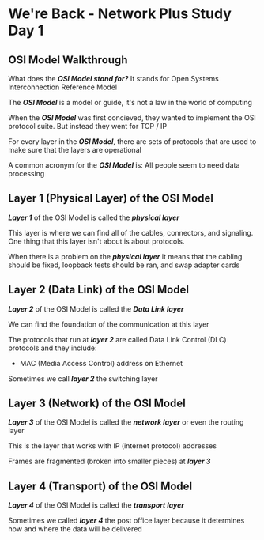 # We're Back - Network Plus Study Day 1

## OSI Model Walkthrough

What does the ***OSI Model stand for?*** It stands for Open Systems Interconnection Reference Model

The ***OSI Model*** is a model or guide, it's not a law in the world of computing

When the ***OSI Model*** was first concieved, they wanted to implement the OSI protocol suite. But instead they went for TCP / IP

For every layer in the ***OSI Model***, there are sets of protocols that are used to make sure that the layers are operational

A common acronym for the ***OSI Model*** is: All people seem to need data processing 

## Layer 1 (Physical Layer) of the OSI Model

***Layer 1*** of the OSI Model is called the ***physical layer***

This layer is where we can find all of the cables, connectors, and signaling. One thing that this layer isn't about is about protocols. 

When there is a problem on the ***physical layer*** it means that the cabling should be fixed, loopback tests should be ran, and swap adapter cards

## Layer 2 (Data Link) of the OSI Model

***Layer 2*** of the OSI Model is called the ***Data Link layer***

We can find the foundation of the communication at this layer

The protocols that run at ***layer 2*** are called Data Link Control (DLC) protocols and they include:

- MAC (Media Access Control) address on Ethernet

Sometimes we call ***layer 2*** the switching layer

## Layer 3 (Network) of the OSI Model

***Layer 3*** of the OSI Model is called the ***network layer*** or even the routing layer

This is the layer that works with IP (internet protocol)
addresses

Frames are fragmented (broken into smaller pieces)
at ***layer 3***

## Layer 4 (Transport) of the OSI Model

***Layer 4*** of the OSI Model is called the ***transport layer*** 

Sometimes we called ***layer 4*** the post office layer because it determines how and where the data will be delivered 





